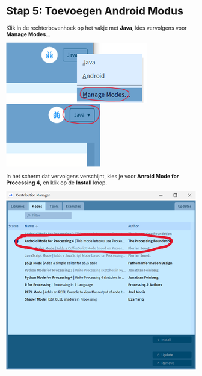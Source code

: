 # Stap 5: Toevoegen Android Modus

Klik in de rechterbovenhoek op het vakje met **Java**, kies vervolgens voor **Manage Modes**...

![image7](images/image7.png)
![image8](images/image8.png)

In het scherm dat vervolgens verschijnt, kies je voor **Anroid Mode for Processing 4**, en klik op de **Install** knop.

![image9](images/image9.png)